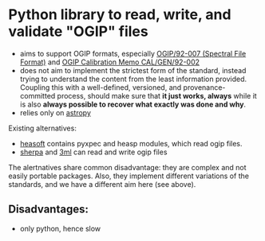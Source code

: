 # Python library to read, write, and validate "OGIP" files

* aims to support OGIP formats, especially [OGIP/92-007 (Spectral File Format)](https://heasarc.gsfc.nasa.gov/docs/heasarc/ofwg/docs/spectra/ogip_92_007/node5.html) and [OGIP Calibration Memo CAL/GEN/92-002](https://heasarc.gsfc.nasa.gov/docs/heasarc/caldb/docs/memos/cal_gen_92_002/cal_gen_92_002.html)
* does not aim to implement the strictest form of the standard, instead trying to understand the content from the least information provided. Coupling this with a well-defined, versioned, and provenance-committed process, should make sure that **it just works, always** while it is also **always possible to recover what exactly was done and why**.
* relies only on [astropy](https://www.astropy.org/)

Existing alternatives:

* [heasoft](https://heasarc.gsfc.nasa.gov/lheasoft/) contains pyxpec and heasp modules, which read ogip files. 
* [sherpa](https://cxc.cfa.harvard.edu/sherpa/) and [3ml](https://github.com/threeML/threeML/) can read and write ogip files

The alertnatives share common disadvantage: they are complex and not easily portable packages. 
Also, they implement different variations of the standards, and we have a different aim here (see above).

## Disadvantages:

* only python, hence slow
